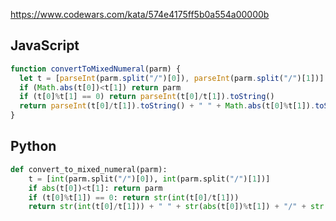 https://www.codewars.com/kata/574e4175ff5b0a554a00000b

## JavaScript
```js
function convertToMixedNumeral(parm) {
  let t = [parseInt(parm.split("/")[0]), parseInt(parm.split("/")[1])]
  if (Math.abs(t[0])<t[1]) return parm
  if (t[0]%t[1] == 0) return parseInt(t[0]/t[1]).toString()
  return parseInt(t[0]/t[1]).toString() + " " + Math.abs(t[0]%t[1]).toString() + "/" + t[1].toString()
}
```

## Python
```python
def convert_to_mixed_numeral(parm):
    t = [int(parm.split("/")[0]), int(parm.split("/")[1])]
    if abs(t[0])<t[1]: return parm
    if (t[0]%t[1]) == 0: return str(int(t[0]/t[1]))
    return str(int(t[0]/t[1])) + " " + str(abs(t[0])%t[1]) + "/" + str(t[1])
```